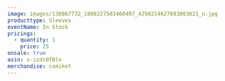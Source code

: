 ```yaml
---
image: images/130867732_1800227503468497_4298214627883803621_n.jpg
producttype: Sleeves
eventName: In Stock
pricings:
  - quantity: 1
    price: 25
onsale: true
asin: s-izds0fBlo
merchandise: comiket
---
```

